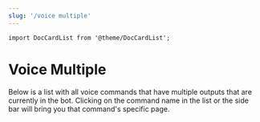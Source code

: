 ```yaml
---
slug: '/voice multiple'
---
```

```mdx-code-block
import DocCardList from '@theme/DocCardList';
```

# Voice Multiple
Below is a list with all voice commands that have multiple outputs that are currently in the bot. Clicking on the command name in the list or the side bar will bring you that command's specific page.
<DocCardList/>